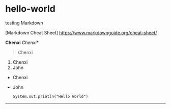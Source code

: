 # hello-world
testing Markdown

[Markdown Cheat Sheet] https://www.markdownguide.org/cheat-sheet/

**Chenxi**
*Chenxi**
> Chenxi

1. Chenxi
2. John

- Chenxi
- John

  `System.out.println("Hello World")`
   
---
